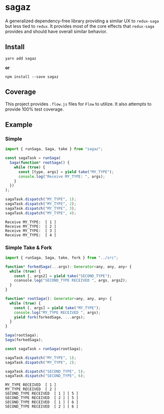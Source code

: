 # sagaz

A generalized dependency-free library providing a similar UX to `redux-saga` but less tied to `redux`. It provides most of the core effects that `redux-saga` provides and should have overall similar behavior.

## Install

```
yarn add sagaz
```

**or**

```
npm install --save sagaz
```

## Coverage

This project provides `.flow.js` files for `Flow` to utilize. It also attempts to provide 100% test coverage.

## Example

### Simple

```js
import { runSaga, Saga, take } from "sagaz";

const sagaTask = runSaga(
  Saga(function* rootSaga() {
    while (true) {
      const [type, args] = yield take("MY_TYPE");
      console.log("Receive MY_TYPE: ", args);
    }
  })
);

sagaTask.dispatch("MY_TYPE", 1);
sagaTask.dispatch("MY_TYPE", 2);
sagaTask.dispatch("MY_TYPE", 3);
sagaTask.dispatch("MY_TYPE", 4);
```

```
Receive MY_TYPE:  [ 1 ]
Receive MY_TYPE:  [ 2 ]
Receive MY_TYPE:  [ 3 ]
Receive MY_TYPE:  [ 4 ]
```

### Simple Take & Fork

```js
import { runSaga, Saga, take, fork } from "../src";

function* forkedSaga(...args): Generator<any, any, any> {
  while (true) {
    const [, args2] = yield take("SECOND_TYPE");
    cconsole.log("SECOND_TYPE RECEIVED ", args, args2);
  }
}

function* rootSaga(): Generator<any, any, any> {
  while (true) {
    const [, args] = yield take("MY_TYPE");
    console.log("MY_TYPE RECEIVED ", args);
    yield fork(forkedSaga, ...args);
  }
}

Saga(rootSaga);
Saga(forkedSaga);

const sagaTask = runSaga(rootSaga);

sagaTask.dispatch("MY_TYPE", 1);
sagaTask.dispatch("MY_TYPE", 2);

sagaTask.dispatch("SECOND_TYPE", 5);
sagaTask.dispatch("SECOND_TYPE", 6);
```

```
MY_TYPE RECEIVED  [ 1 ]
MY_TYPE RECEIVED  [ 2 ]
SECOND_TYPE RECEIVED  [ 1 ] [ 5 ]
SECOND_TYPE RECEIVED  [ 2 ] [ 5 ]
SECOND_TYPE RECEIVED  [ 1 ] [ 6 ]
SECOND_TYPE RECEIVED  [ 2 ] [ 6 ]
```
